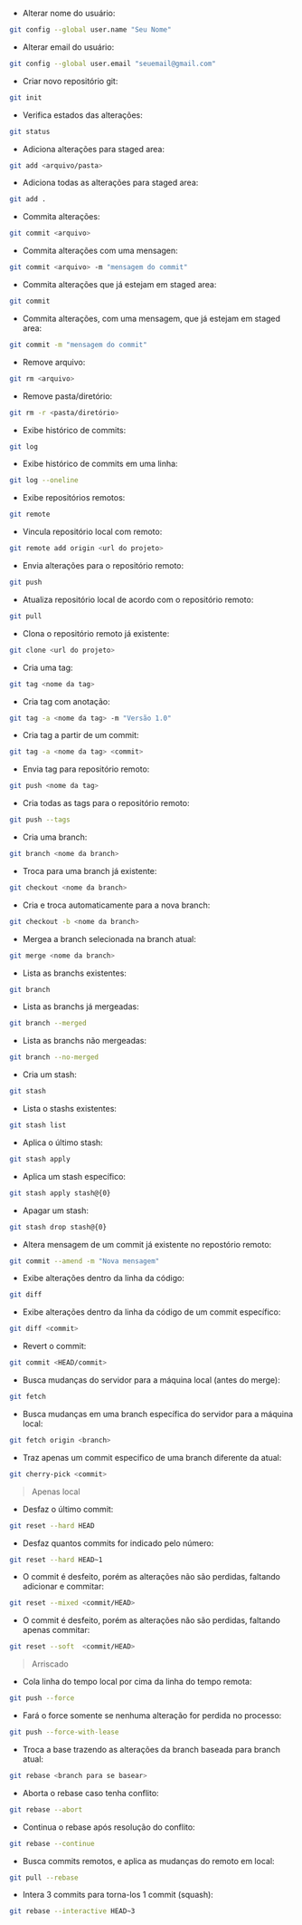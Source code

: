 - Alterar nome do usuário:

```sh
git config --global user.name "Seu Nome"
```

- Alterar email do usuário:

```sh
git config --global user.email "seuemail@gmail.com"
```

- Criar novo repositório git:

```sh
git init
```

- Verifica estados das alterações:

```sh
git status
```

- Adiciona alterações para staged area:

```sh
git add <arquivo/pasta>
```

- Adiciona todas as alterações para staged area:

```sh
git add .
```

- Commita alterações:

```sh
git commit <arquivo>
```

- Commita alterações com uma mensagen:

```sh
git commit <arquivo> -m "mensagem do commit"
```

- Commita alterações que já estejam em staged area:

```sh
git commit
```

- Commita alterações, com uma mensagem, que já estejam em staged area:

```sh
git commit -m "mensagem do commit"
```

- Remove arquivo: 

```sh
git rm <arquivo>
```

- Remove pasta/diretório:

```sh
git rm -r <pasta/diretório>
```

- Exibe histórico de commits:

```sh
git log
```

- Exibe histórico de commits em uma linha:

```sh
git log --oneline
```

- Exibe repositórios remotos:

```sh
git remote
```

- Vincula repositório local com remoto:

```sh
git remote add origin <url do projeto>
```

- Envia alterações para o repositório remoto:

```sh
git push
```

- Atualiza repositório local de acordo com o repositório remoto:

```sh
git pull
```

- Clona o repositório remoto já existente:

```sh
git clone <url do projeto>
```

- Cria uma tag:

```sh
git tag <nome da tag>
```

- Cria tag com anotação:

```sh
git tag -a <nome da tag> -m "Versão 1.0"
```

- Cria tag a partir de um commit:

```sh
git tag -a <nome da tag> <commit>
```

- Envia tag para repositório remoto:

```sh
git push <nome da tag>
```

- Cria todas as tags para o repositório remoto:

```sh
git push --tags
```

- Cria uma branch:

```sh
git branch <nome da branch>
```

- Troca para uma branch já existente:

```sh
git checkout <nome da branch>
```

- Cria e troca automaticamente para a nova branch:

```sh
git checkout -b <nome da branch>
```

- Mergea a branch selecionada na branch atual:

```sh
git merge <nome da branch>
```

- Lista as branchs existentes:

```sh
git branch
```

- Lista as branchs já mergeadas:

```sh
git branch --merged
```

- Lista as branchs não mergeadas:

```sh
git branch --no-merged
```

- Cria um stash:

```sh
git stash
```

- Lista o stashs existentes:

```sh
git stash list
```

- Aplica o último stash:

```sh
git stash apply
```

- Aplica um stash específico:

```sh
git stash apply stash@{0}
```

- Apagar um stash:

```sh
git stash drop stash@{0}
```

- Altera mensagem de um commit já existente no repostório remoto:

```sh
git commit --amend -m "Nova mensagem"
```

- Exibe alterações dentro da linha da código:

```sh
git diff
```

- Exibe alterações dentro da linha da código de um commit específico:

```sh
git diff <commit>
```

- Revert o commit:

```sh
git commit <HEAD/commit>
```

- Busca mudanças do servidor para a máquina local (antes do merge):

```sh
git fetch
```

- Busca mudanças em uma branch específica do servidor para a máquina local:

```sh
git fetch origin <branch>
```

- Traz apenas um commit especifico de uma branch diferente da atual:

```sh
git cherry-pick <commit>
```

> Apenas local 

- Desfaz o último commit:

```sh
git reset --hard HEAD
```

- Desfaz quantos commits for indicado pelo número:

```sh
git reset --hard HEAD~1
```

- O commit é desfeito, porém as alterações não são perdidas, faltando adicionar e commitar:

```sh
git reset --mixed <commit/HEAD>
```

- O commit é desfeito, porém as alterações não são perdidas, faltando apenas commitar:

```sh
git reset --soft  <commit/HEAD>
```

> Arriscado

- Cola linha do tempo local por cima da linha do tempo remota:

```sh
git push --force
```

- Fará o force somente se nenhuma alteração for perdida no processo:

```sh
git push --force-with-lease
```

- Troca a base trazendo as alterações da branch baseada para branch atual:

```sh
git rebase <branch para se basear>
```

- Aborta o rebase caso tenha conflito:

```sh
git rebase --abort
```

- Continua o rebase após resolução do conflito:

```sh
git rebase --continue
```

- Busca commits remotos, e aplica as mudanças do remoto em local:

```sh
git pull --rebase
```

- Intera 3 commits para torna-los 1 commit (squash):

```sh
git rebase --interactive HEAD~3
```
